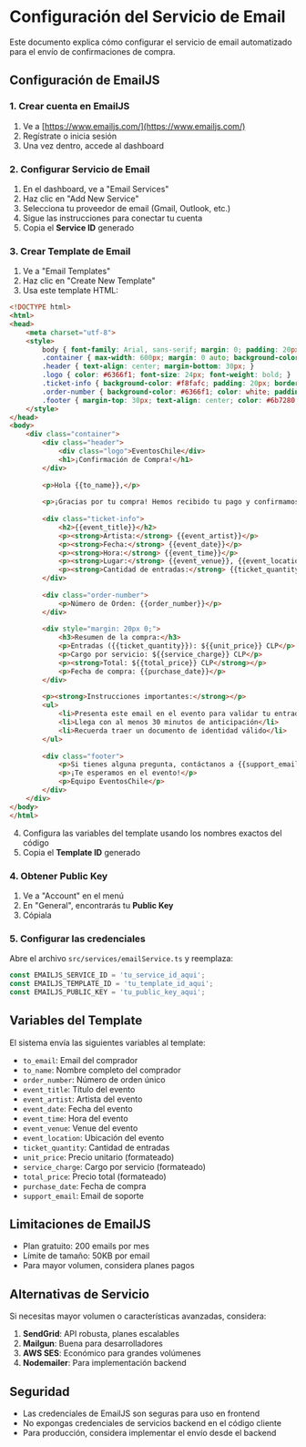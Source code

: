 # Configuración del Servicio de Email

Este documento explica cómo configurar el servicio de email automatizado para el envío de confirmaciones de compra.

## Configuración de EmailJS

### 1. Crear cuenta en EmailJS
1. Ve a [https://www.emailjs.com/](https://www.emailjs.com/)
2. Regístrate o inicia sesión
3. Una vez dentro, accede al dashboard

### 2. Configurar Servicio de Email
1. En el dashboard, ve a "Email Services"
2. Haz clic en "Add New Service"
3. Selecciona tu proveedor de email (Gmail, Outlook, etc.)
4. Sigue las instrucciones para conectar tu cuenta
5. Copia el **Service ID** generado

### 3. Crear Template de Email
1. Ve a "Email Templates"
2. Haz clic en "Create New Template"
3. Usa este template HTML:

```html
<!DOCTYPE html>
<html>
<head>
    <meta charset="utf-8">
    <style>
        body { font-family: Arial, sans-serif; margin: 0; padding: 20px; background-color: #f5f5f5; }
        .container { max-width: 600px; margin: 0 auto; background-color: white; padding: 30px; border-radius: 10px; box-shadow: 0 2px 10px rgba(0,0,0,0.1); }
        .header { text-align: center; margin-bottom: 30px; }
        .logo { color: #6366f1; font-size: 24px; font-weight: bold; }
        .ticket-info { background-color: #f8fafc; padding: 20px; border-radius: 8px; margin: 20px 0; }
        .order-number { background-color: #6366f1; color: white; padding: 10px; border-radius: 5px; text-align: center; font-weight: bold; }
        .footer { margin-top: 30px; text-align: center; color: #6b7280; font-size: 14px; }
    </style>
</head>
<body>
    <div class="container">
        <div class="header">
            <div class="logo">EventosChile</div>
            <h1>¡Confirmación de Compra!</h1>
        </div>
        
        <p>Hola {{to_name}},</p>
        
        <p>¡Gracias por tu compra! Hemos recibido tu pago y confirmamos tu entrada para el siguiente evento:</p>
        
        <div class="ticket-info">
            <h2>{{event_title}}</h2>
            <p><strong>Artista:</strong> {{event_artist}}</p>
            <p><strong>Fecha:</strong> {{event_date}}</p>
            <p><strong>Hora:</strong> {{event_time}}</p>
            <p><strong>Lugar:</strong> {{event_venue}}, {{event_location}}</p>
            <p><strong>Cantidad de entradas:</strong> {{ticket_quantity}}</p>
        </div>
        
        <div class="order-number">
            <p>Número de Orden: {{order_number}}</p>
        </div>
        
        <div style="margin: 20px 0;">
            <h3>Resumen de la compra:</h3>
            <p>Entradas ({{ticket_quantity}}): ${{unit_price}} CLP</p>
            <p>Cargo por servicio: ${{service_charge}} CLP</p>
            <p><strong>Total: ${{total_price}} CLP</strong></p>
            <p>Fecha de compra: {{purchase_date}}</p>
        </div>
        
        <p><strong>Instrucciones importantes:</strong></p>
        <ul>
            <li>Presenta este email en el evento para validar tu entrada</li>
            <li>Llega con al menos 30 minutos de anticipación</li>
            <li>Recuerda traer un documento de identidad válido</li>
        </ul>
        
        <div class="footer">
            <p>Si tienes alguna pregunta, contáctanos a {{support_email}}</p>
            <p>¡Te esperamos en el evento!</p>
            <p>Equipo EventosChile</p>
        </div>
    </div>
</body>
</html>
```

4. Configura las variables del template usando los nombres exactos del código
5. Copia el **Template ID** generado

### 4. Obtener Public Key
1. Ve a "Account" en el menú
2. En "General", encontrarás tu **Public Key**
3. Cópiala

### 5. Configurar las credenciales
Abre el archivo `src/services/emailService.ts` y reemplaza:

```typescript
const EMAILJS_SERVICE_ID = 'tu_service_id_aqui';
const EMAILJS_TEMPLATE_ID = 'tu_template_id_aqui'; 
const EMAILJS_PUBLIC_KEY = 'tu_public_key_aqui';
```

## Variables del Template

El sistema envía las siguientes variables al template:

- `to_email`: Email del comprador
- `to_name`: Nombre completo del comprador
- `order_number`: Número de orden único
- `event_title`: Título del evento
- `event_artist`: Artista del evento
- `event_date`: Fecha del evento
- `event_time`: Hora del evento
- `event_venue`: Venue del evento
- `event_location`: Ubicación del evento
- `ticket_quantity`: Cantidad de entradas
- `unit_price`: Precio unitario (formateado)
- `service_charge`: Cargo por servicio (formateado)
- `total_price`: Precio total (formateado)
- `purchase_date`: Fecha de compra
- `support_email`: Email de soporte

## Limitaciones de EmailJS

- Plan gratuito: 200 emails por mes
- Límite de tamaño: 50KB por email
- Para mayor volumen, considera planes pagos

## Alternativas de Servicio

Si necesitas mayor volumen o características avanzadas, considera:

1. **SendGrid**: API robusta, planes escalables
2. **Mailgun**: Buena para desarrolladores
3. **AWS SES**: Económico para grandes volúmenes
4. **Nodemailer**: Para implementación backend

## Seguridad

- Las credenciales de EmailJS son seguras para uso en frontend
- No expongas credenciales de servicios backend en el código cliente
- Para producción, considera implementar el envío desde el backend